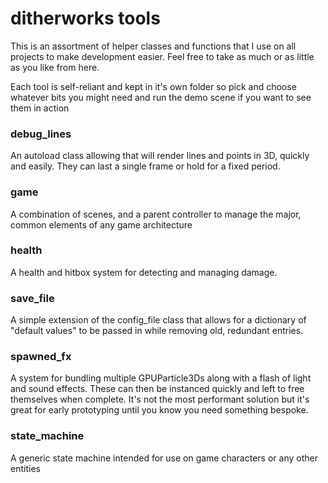 # ditherworks tools
This is an assortment of helper classes and functions that I use on all projects to make development easier. Feel free to take as much or as little as you like from here.

Each tool is self-reliant and kept in it's own folder so pick and choose whatever bits you might need and run the demo scene if you want to see them in action

### debug_lines
An autoload class allowing that will render lines and points in 3D, quickly and easily. They can last a single frame or hold for a fixed period.

### game
A combination of scenes, and a parent controller to manage the major, common elements of any game architecture

### health
A health and hitbox system for detecting and managing damage.

### save_file
A simple extension of the config_file class that allows for a dictionary of "default values" to be passed in while removing old, redundant entries.

### spawned_fx
A system for bundling multiple GPUParticle3Ds along with a flash of light and sound effects. These can then be instanced quickly and left to free themselves when complete. It's not the most performant solution but it's great for early prototyping until you know you need something bespoke.

### state_machine
A generic state machine intended for use on game characters or any other entities
